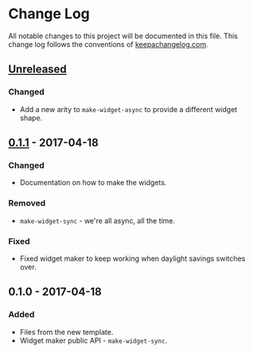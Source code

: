 # Change Log
All notable changes to this project will be documented in this file. This change log follows the conventions of [keepachangelog.com](http://keepachangelog.com/).

## [Unreleased]
### Changed
- Add a new arity to `make-widget-async` to provide a different widget shape.

## [0.1.1] - 2017-04-18
### Changed
- Documentation on how to make the widgets.

### Removed
- `make-widget-sync` - we're all async, all the time.

### Fixed
- Fixed widget maker to keep working when daylight savings switches over.

## 0.1.0 - 2017-04-18
### Added
- Files from the new template.
- Widget maker public API - `make-widget-sync`.

[Unreleased]: https://github.com/your-name/lisp-parse/compare/0.1.1...HEAD
[0.1.1]: https://github.com/your-name/lisp-parse/compare/0.1.0...0.1.1
